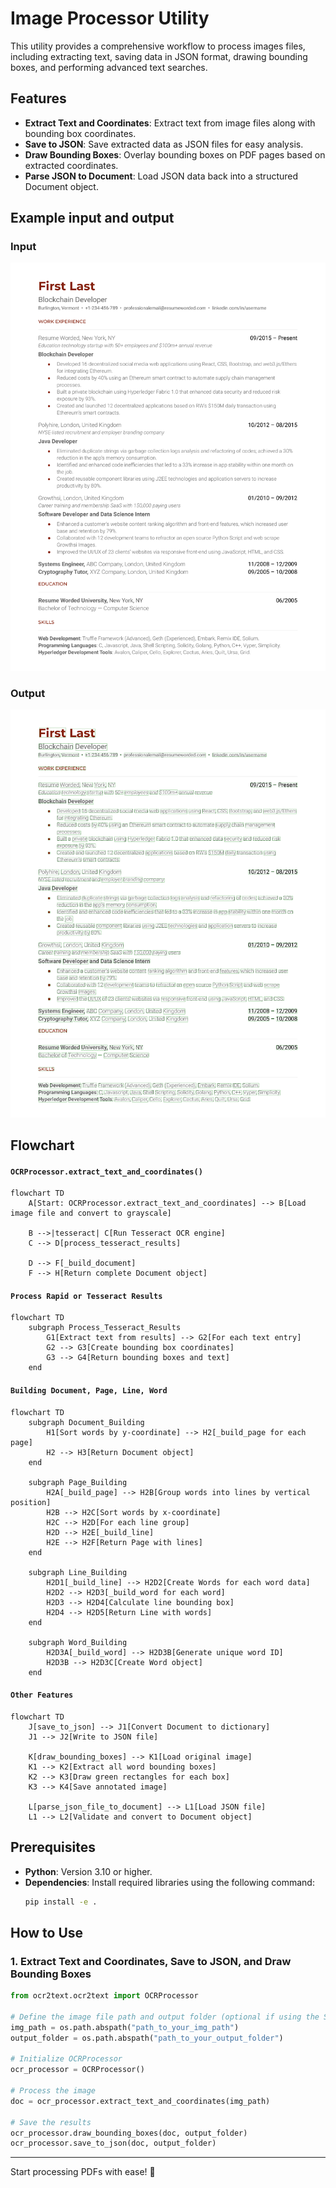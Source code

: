 # Image Processor Utility

This utility provides a comprehensive workflow to process images files, including extracting text, saving data in JSON format, drawing bounding boxes, and performing advanced text searches.

## Features

- **Extract Text and Coordinates**: Extract text from image files along with bounding box coordinates.
- **Save to JSON**: Save extracted data as JSON files for easy analysis.
- **Draw Bounding Boxes**: Overlay bounding boxes on PDF pages based on extracted coordinates.
- **Parse JSON to Document**: Load JSON data back into a structured Document object.

## Example input and output
### Input
![Input Example](src/ocr2text/assets/img_input/example_image.png)
### Output
![Output Example](src/ocr2text/assets/img_output/example_image.png)

## Flowchart
#### `OCRProcessor.extract_text_and_coordinates()`

```mermaid
flowchart TD
    A[Start: OCRProcessor.extract_text_and_coordinates] --> B[Load image file and convert to grayscale]

    B -->|tesseract| C[Run Tesseract OCR engine]
    C --> D[process_tesseract_results]

    D --> F[_build_document]
    F --> H[Return complete Document object]
```
#### `Process Rapid or Tesseract Results`

```mermaid
flowchart TD
    subgraph Process_Tesseract_Results
        G1[Extract text from results] --> G2[For each text entry]
        G2 --> G3[Create bounding box coordinates]
        G3 --> G4[Return bounding boxes and text]
    end
```

#### `Building Document, Page, Line, Word`

```mermaid
flowchart TD
    subgraph Document_Building
        H1[Sort words by y-coordinate] --> H2[_build_page for each page]
        H2 --> H3[Return Document object]
    end

    subgraph Page_Building
        H2A[_build_page] --> H2B[Group words into lines by vertical position]
        H2B --> H2C[Sort words by x-coordinate]
        H2C --> H2D[For each line group]
        H2D --> H2E[_build_line]
        H2E --> H2F[Return Page with lines]
    end

    subgraph Line_Building
        H2D1[_build_line] --> H2D2[Create Words for each word data]
        H2D2 --> H2D3[_build_word for each word]
        H2D3 --> H2D4[Calculate line bounding box]
        H2D4 --> H2D5[Return Line with words]
    end

    subgraph Word_Building
        H2D3A[_build_word] --> H2D3B[Generate unique word ID]
        H2D3B --> H2D3C[Create Word object]
    end
```

#### `Other Features`

```mermaid
flowchart TD
    J[save_to_json] --> J1[Convert Document to dictionary]
    J1 --> J2[Write to JSON file]

    K[draw_bounding_boxes] --> K1[Load original image]
    K1 --> K2[Extract all word bounding boxes]
    K2 --> K3[Draw green rectangles for each box]
    K3 --> K4[Save annotated image]

    L[parse_json_file_to_document] --> L1[Load JSON file]
    L1 --> L2[Validate and convert to Document object]
```

## Prerequisites

- **Python**: Version 3.10 or higher.
- **Dependencies**: Install required libraries using the following command:
  ```bash
  pip install -e .
  ```

## How to Use

### 1. Extract Text and Coordinates, Save to JSON, and Draw Bounding Boxes
```python
from ocr2text.ocr2text import OCRProcessor

# Define the image file path and output folder (optional if using the Save to JSON and Draw Bounding Boxes features).
img_path = os.path.abspath("path_to_your_img_path")
output_folder = os.path.abspath("path_to_your_output_folder")

# Initialize OCRProcessor
ocr_processor = OCRProcessor()

# Process the image
doc = ocr_processor.extract_text_and_coordinates(img_path)

# Save the results
ocr_processor.draw_bounding_boxes(doc, output_folder)
ocr_processor.save_to_json(doc, output_folder)
```

-----

Start processing PDFs with ease! 🚀
